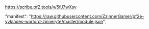 https://scribe.pf2.tools/v/5fJ7wXsv

  "manifest": "https://raw.githubusercontent.com/ZzinnerGamer/pf2e-vyklades-warlord-zinneryte/master/module.json",
